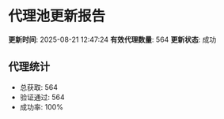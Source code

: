 # 代理池更新报告

**更新时间**: 2025-08-21 12:47:24
**有效代理数量**: 564
**更新状态**:  成功

## 代理统计
- 总获取: 564
- 验证通过: 564
- 成功率: 100%
